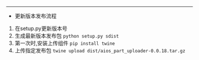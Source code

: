 ---------------------------------------------------------------------
* 更新版本发布流程
1. 在setup.py更新版本号
2. 生成最新版本发布包 `python setup.py sdist`
3. 第一次时,安装上传组件 `pip install twine`
4. 上传指定发布包 `twine upload dist/aios_part_uploader-0.0.18.tar.gz`
